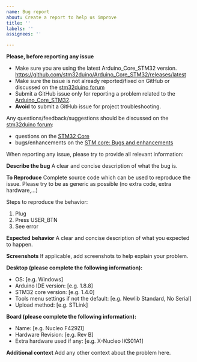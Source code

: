 ```yaml
---
name: Bug report
about: Create a report to help us improve
title: ''
labels: ''
assignees: ''

---
```


**Please, before reporting any issue**
- Make sure you are using the latest Arduino_Core_STM32 version.
  https://github.com/stm32duino/Arduino_Core_STM32/releases/latest
- Make sure the issue is not already reported/fixed on GitHub or discussed on the [stm32duino forum](http://stm32duino.com)
- Submit a GitHub issue only for reporting a problem related to the [Arduino_Core_STM32](https://github.com/stm32duino/Arduino_Core_STM32).
- **Avoid** to submit a GitHub issue for project troubleshooting.
 
Any questions/feedback/suggestions should be discussed on the [stm32duino forum](http://stm32duino.com):
  * questions on the [STM32 Core](http://stm32duino.com/viewforum.php?f=35)
  * bugs/enhancements on the [STM core: Bugs and enhancements](http://stm32duino.com/viewforum.php?f=38)

When reporting any issue, please try to provide all relevant information:

**Describe the bug**
A clear and concise description of what the bug is.

**To Reproduce**
Complete source code which can be used to reproduce the issue. Please try to be as generic as possible (no extra code, extra hardware,...)

Steps to reproduce the behavior:
1. Plug
2. Press USER_BTN
3. See error

**Expected behavior**
A clear and concise description of what you expected to happen.

**Screenshots**
If applicable, add screenshots to help explain your problem.

**Desktop (please complete the following information):**
 - OS: [e.g. Windows]
 - Arduino IDE version: [e.g. 1.8.8]
 - STM32 core version: [e.g. 1.4.0]
 - Tools menu settings if not the default: [e.g. Newlib Standard, No Serial]
 - Upload method: [e.g. STLink]

**Board (please complete the following information):**
 - Name: [e.g. Nucleo F429ZI]
 - Hardware Revision: [e.g. Rev B]
 - Extra hardware used if any: [e.g. X-Nucleo IKS01A1]

**Additional context**
Add any other context about the problem here.

